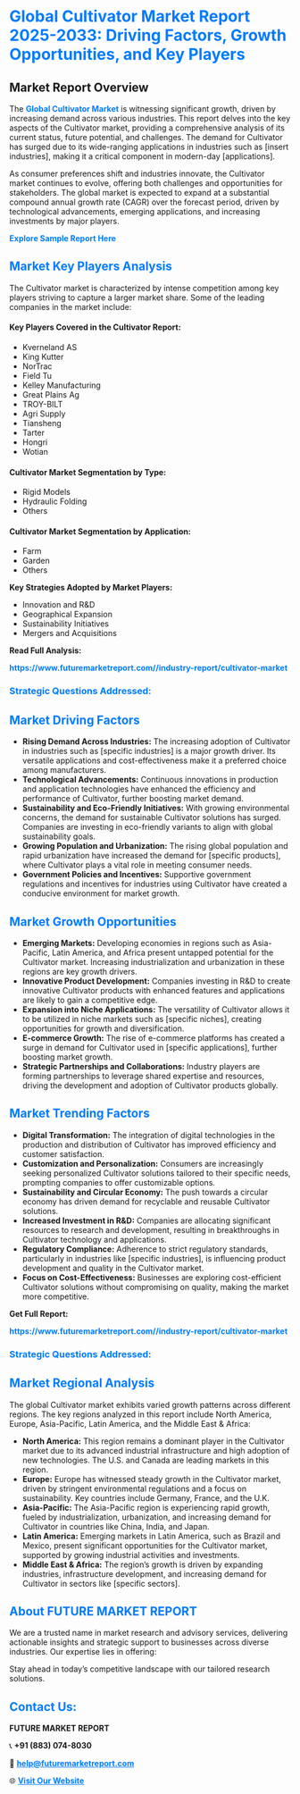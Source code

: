 <h1 style="color: #007BFF;">Global Cultivator Market Report 2025-2033: Driving Factors, Growth Opportunities, and Key Players</h1>

<section id="overview">
<h2>Market Report Overview</h2>
<p>The <a href="https://www.futuremarketreport.com//industry-report/cultivator-market" style="color: #007BFF; text-decoration: none;"><strong>Global Cultivator Market</strong></a> is witnessing significant growth, driven by increasing demand across various industries. This report delves into the key aspects of the Cultivator market, providing a comprehensive analysis of its current status, future potential, and challenges. The demand for Cultivator has surged due to its wide-ranging applications in industries such as [insert industries], making it a critical component in modern-day [applications].</p>
<p>As consumer preferences shift and industries innovate, the Cultivator market continues to evolve, offering both challenges and opportunities for stakeholders. The global market is expected to expand at a substantial compound annual growth rate (CAGR) over the forecast period, driven by technological advancements, emerging applications, and increasing investments by major players.</p>
</section>

<section id="overview">
<p><a href="https://www.futuremarketreport.com//request-sample/reportId=87828" style="color: #007BFF; text-decoration: none;"><strong>Explore Sample Report Here</strong></a></p>
</section>

<section id="key-players">
<h2 style="color: #007BFF;">Market Key Players Analysis</h2>
<p>The Cultivator market is characterized by intense competition among key players striving to capture a larger market share. Some of the leading companies in the market include:</p>
<h4>Key Players Covered in the Cultivator Report:</h4>
<ul><li>Kverneland AS</li><li>King Kutter</li><li>NorTrac</li><li>Field Tu</li><li>Kelley Manufacturing</li><li>Great Plains Ag</li><li>TROY-BILT</li><li>Agri Supply</li><li>Tiansheng</li><li>Tarter</li><li>Hongri</li><li>Wotian</li></ul>
<h4>Cultivator Market Segmentation by Type:</h4>
<ul><li>Rigid Models</li><li>Hydraulic Folding</li><li>Others</li></ul>

<h4>Cultivator Market Segmentation by Application:</h4>
<ul><li>Farm</li><li>Garden</li><li>Others</li></ul>
<p><strong>Key Strategies Adopted by Market Players:</strong></p>
<ul>
<li>Innovation and R&D</li>
<li>Geographical Expansion</li>
<li>Sustainability Initiatives</li>
<li>Mergers and Acquisitions</li>
</ul>
</section>

<section>
<p><strong>Read Full Analysis: </strong></p><a href="https://www.futuremarketreport.com//industry-report/cultivator-market" style="color: #007BFF; text-decoration: none;"><strong>https://www.futuremarketreport.com//industry-report/cultivator-market</strong></a>
<h3 style="color: #007BFF;">Strategic Questions Addressed:</h3>
</section>

<section id="driving-factors">
<h2 style="color: #007BFF;">Market Driving Factors</h2>
<ul>
<li><strong>Rising Demand Across Industries:</strong> The increasing adoption of Cultivator in industries such as [specific industries] is a major growth driver. Its versatile applications and cost-effectiveness make it a preferred choice among manufacturers.</li>
<li><strong>Technological Advancements:</strong> Continuous innovations in production and application technologies have enhanced the efficiency and performance of Cultivator, further boosting market demand.</li>
<li><strong>Sustainability and Eco-Friendly Initiatives:</strong> With growing environmental concerns, the demand for sustainable Cultivator solutions has surged. Companies are investing in eco-friendly variants to align with global sustainability goals.</li>
<li><strong>Growing Population and Urbanization:</strong> The rising global population and rapid urbanization have increased the demand for [specific products], where Cultivator plays a vital role in meeting consumer needs.</li>
<li><strong>Government Policies and Incentives:</strong> Supportive government regulations and incentives for industries using Cultivator have created a conducive environment for market growth.</li>
</ul>
</section>

<section id="growth-opportunities">
<h2 style="color: #007BFF;">Market Growth Opportunities</h2>
<ul>
<li><strong>Emerging Markets:</strong> Developing economies in regions such as Asia-Pacific, Latin America, and Africa present untapped potential for the Cultivator market. Increasing industrialization and urbanization in these regions are key growth drivers.</li>
<li><strong>Innovative Product Development:</strong> Companies investing in R&D to create innovative Cultivator products with enhanced features and applications are likely to gain a competitive edge.</li>
<li><strong>Expansion into Niche Applications:</strong> The versatility of Cultivator allows it to be utilized in niche markets such as [specific niches], creating opportunities for growth and diversification.</li>
<li><strong>E-commerce Growth:</strong> The rise of e-commerce platforms has created a surge in demand for Cultivator used in [specific applications], further boosting market growth.</li>
<li><strong>Strategic Partnerships and Collaborations:</strong> Industry players are forming partnerships to leverage shared expertise and resources, driving the development and adoption of Cultivator products globally.</li>
</ul>
</section>

<section id="trending-factors">
<h2 style="color: #007BFF;">Market Trending Factors</h2>
<ul>
<li><strong>Digital Transformation:</strong> The integration of digital technologies in the production and distribution of Cultivator has improved efficiency and customer satisfaction.</li>
<li><strong>Customization and Personalization:</strong> Consumers are increasingly seeking personalized Cultivator solutions tailored to their specific needs, prompting companies to offer customizable options.</li>
<li><strong>Sustainability and Circular Economy:</strong> The push towards a circular economy has driven demand for recyclable and reusable Cultivator solutions.</li>
<li><strong>Increased Investment in R&D:</strong> Companies are allocating significant resources to research and development, resulting in breakthroughs in Cultivator technology and applications.</li>
<li><strong>Regulatory Compliance:</strong> Adherence to strict regulatory standards, particularly in industries like [specific industries], is influencing product development and quality in the Cultivator market.</li>
<li><strong>Focus on Cost-Effectiveness:</strong> Businesses are exploring cost-efficient Cultivator solutions without compromising on quality, making the market more competitive.</li>
</ul>
</section>

<section>
<p><strong>Get Full Report: </strong></p><a href="https://www.futuremarketreport.com//industry-report/cultivator-market" style="color: #007BFF; text-decoration: none;"><strong>https://www.futuremarketreport.com//industry-report/cultivator-market</strong></a>
<h3 style="color: #007BFF;">Strategic Questions Addressed:</h3>
</section>


<section id="regional-analysis">
<h2 style="color: #007BFF;">Market Regional Analysis</h2>
<p>The global Cultivator market exhibits varied growth patterns across different regions. The key regions analyzed in this report include North America, Europe, Asia-Pacific, Latin America, and the Middle East & Africa:</p>
<ul>
<li><strong>North America:</strong> This region remains a dominant player in the Cultivator market due to its advanced industrial infrastructure and high adoption of new technologies. The U.S. and Canada are leading markets in this region.</li>
<li><strong>Europe:</strong> Europe has witnessed steady growth in the Cultivator market, driven by stringent environmental regulations and a focus on sustainability. Key countries include Germany, France, and the U.K.</li>
<li><strong>Asia-Pacific:</strong> The Asia-Pacific region is experiencing rapid growth, fueled by industrialization, urbanization, and increasing demand for Cultivator in countries like China, India, and Japan.</li>
<li><strong>Latin America:</strong> Emerging markets in Latin America, such as Brazil and Mexico, present significant opportunities for the Cultivator market, supported by growing industrial activities and investments.</li>
<li><strong>Middle East & Africa:</strong> The region’s growth is driven by expanding industries, infrastructure development, and increasing demand for Cultivator in sectors like [specific sectors].</li>
</ul>
</section>

<footer>
<h2 style="color: #007BFF;">About FUTURE MARKET REPORT</h2>
<p>We are a trusted name in market research and advisory services, delivering actionable insights and strategic support to businesses across diverse industries. Our expertise lies in offering:</p>

<p>Stay ahead in today’s competitive landscape with our tailored research solutions.</p>

<h2 style="color: #007BFF;">Contact Us:</h2>
<p><strong>FUTURE MARKET REPORT</strong></p>
<p>📞 <strong>+91 (883) 074-8030</strong></p>
<p>📧 <strong><a href="mailto:help@futuremarketreport.com" style="color: #007BFF;">help@futuremarketreport.com</a></strong></p>
<p>🌐 <strong><a href="https://www.futuremarketreport.com/" style="color: #007BFF;">Visit Our Website</a></strong></p>
</footer>
